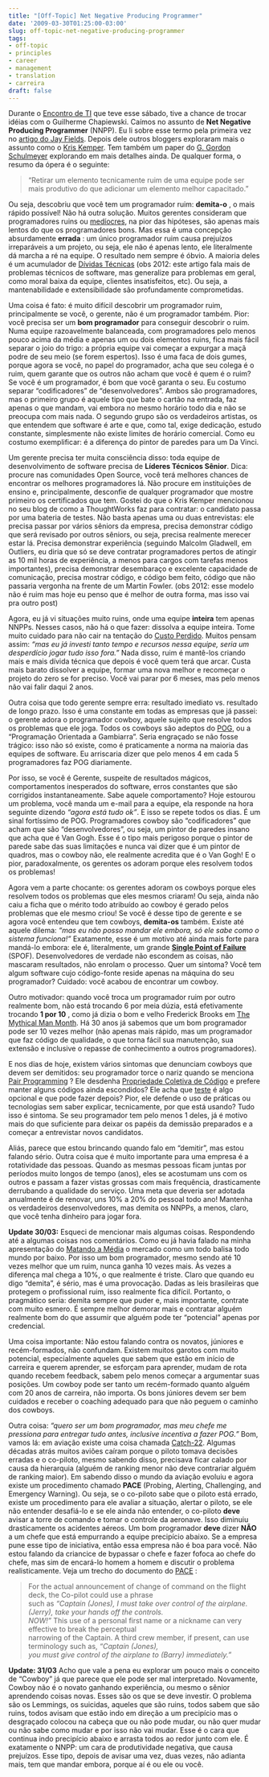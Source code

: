 ```yaml
---
title: "[Off-Topic] Net Negative Producing Programmer"
date: '2009-03-30T01:25:00-03:00'
slug: off-topic-net-negative-producing-programmer
tags:
- off-topic
- principles
- career
- management
- translation
- carreira
draft: false
---
```


Durante o [Encontro de TI](http://www.encontrodeti.com.br) que teve esse sábado, tive a chance de trocar idéias com o Guilherme Chapiewski. Caímos no assunto de **Net Negative Producing Programmer** (NNPP). Eu li sobre esse termo pela primeira vez no [artigo do Jay Fields](http://blog.jayfields.com/2009/01/cost-of-net-negative-producing.html). Depois dele outros bloggers exploraram mais o assunto como o [Kris Kemper](http://blog.kriskemper.com/2008/08/07/preventing-the-net-negative-producing-programmer/). Tem também um paper do [G. Gordon Schulmeyer](http://www.pyxisinc.com/NNPP_Article.pdf) explorando em mais detalhes ainda. De qualquer forma, o resumo da ópera é o seguinte:

> “Retirar um elemento tecnicamente ruim de uma equipe pode ser mais produtivo do que adicionar um elemento melhor capacitado.”


Ou seja, descobriu que você tem um programador ruim: **demita-o** , o mais rápido possível! Não há outra solução. Muitos gerentes consideram que programadores ruins ou [medíocres](http://www.akitaonrails.com/2008/9/13/off-topic-matando-a-m-dia), na pior das hipóteses, são apenas mais lentos do que os programadores bons. Mas essa é uma concepção absurdamente **errada** : um único programador ruim causa prejuízos irreparáveis a um projeto, ou seja, ele não é apenas lento, ele literalmente dá marcha a ré na equipe. O resultado nem sempre é óbvio. A maioria deles é um acumulador de [Dívidas Técnicas](http://www.akitaonrails.com/2008/12/18/tradu-o-d-vida-t-cnica) (obs 2012: este artigo fala mais de problemas técnicos de software, mas generalize para problemas em geral, como moral baixa da equipe, clientes insatisfeitos, etc). Ou seja, a mantenabilidade e extensibilidade são profundamente comprometidas.

Uma coisa é fato: é muito difícil descobrir um programador ruim, principalmente se você, o gerente, não é um programador também. Pior: você precisa ser um **bom programador** para conseguir descobrir o ruim. Numa equipe razoavelmente balanceada, com programadores pelo menos pouco acima da média e apenas um ou dois elementos ruins, fica mais fácil separar o joio do trigo: a própria equipe vai começar a expurgar a maçã podre de seu meio (se forem espertos). Isso é uma faca de dois gumes, porque agora se você, no papel do programador, acha que seu colega é o ruim, quem garante que os outros não acham que você é quem é o ruim? Se você é um programador, é bom que você garanta o seu. Eu costumo separar “codificadores” de “desenvolvedores”. Ambos são programadores, mas o primeiro grupo é aquele tipo que bate o cartão na entrada, faz apenas o que mandam, vai embora no mesmo horário todo dia e não se preocupa com mais nada. O segundo grupo são os verdadeiros artistas, os que entendem que software é arte e que, como tal, exige dedicação, estudo constante, simplesmente não existe limites de horário comercial. Como eu costumo exemplificar: é a diferença do pintor de paredes para um Da Vinci.

Um gerente precisa ter muita consciência disso: toda equipe de desenvolvimento de software precisa de **Líderes Técnicos Sênior**. Dica: procure nas comunidades Open Source, você terá melhores chances de encontrar os melhores programadores lá. Não procure em instituições de ensino e, principalmente, desconfie de qualquer programador que mostre primeiro os certificados que tem. Gostei do que o Kris Kemper mencionou no seu blog de como a ThoughtWorks faz para contratar: o candidato passa por uma bateria de testes. Não basta apenas uma ou duas entrevistas: ele precisa passar por vários sêniors da empresa, precisa demonstrar código que será revisado por outros sêniors, ou seja, precisa realmente merecer estar lá. Precisa demonstrar experiência (seguindo Malcolm Gladwell, em Outliers, eu diria que só se deve contratar programadores pertos de atingir as 10 mil horas de experiência, a menos para cargos com tarefas menos importantes), precisa demonstrar desembaraço e excelente capacidade de comunicação, precisa mostrar código, e código bem feito, código que não passaria vergonha na frente de um Martin Fowler. (obs 2012: esse modelo não é ruim mas hoje eu penso que é melhor de outra forma, mas isso vai pra outro post)

Agora, eu já vi situações muito ruins, onde uma equipe **inteira** tem apenas NNPPs. Nesses casos, não há o que fazer: dissolva a equipe inteira. Tome muito cuidado para não cair na tentação do [Custo Perdido](http://www.akitaonrails.com/2007/8/19/a-falcia-do-custo-perdido). Muitos pensam assim: _“mas eu já investi tanto tempo e recursos nessa equipe, seria um desperdício jogar tudo isso fora.”_ Nada disso, ruim é mantê-los criando mais e mais dívida técnica que depois é você quem terá que arcar. Custa mais barato dissolver a equipe, formar uma nova melhor e recomeçar o projeto do zero se for preciso. Você vai parar por 6 meses, mas pelo menos não vai falir daqui 2 anos.

Outra coisa que todo gerente sempre erra: resultado imediato vs. resultado de longo prazo. Isso é uma constante em todas as empresas que já passei: o gerente adora o programador cowboy, aquele sujeito que resolve todos os problemas que ele joga. Todos os cowboys são adeptos do [POG](http://desciclo.pedia.ws/wiki/POG), ou a “Programação Orientada a Gambiarra”. Seria engraçado se não fosse trágico: isso não só existe, como é praticamente a norma na maioria das equipes de software. Eu arriscaria dizer que pelo menos 4 em cada 5 programadores faz POG diariamente.

Por isso, se você é Gerente, suspeite de resultados mágicos, comportamentos inesperados do software, erros constantes que são corrigidos instantaneamente. Sabe aquele comportamento? Hoje estourou um problema, você manda um e-mail para a equipe, ela responde na hora seguinte dizendo _“agora está tudo ok”_. E isso se repete todos os dias. É um sinal fortíssimo de POG. Programadores cowboy são “codificadores” que acham que são “desenvolvedores”, ou seja, um pintor de paredes insano que acha que é Van Gogh. Esse é o tipo mais perigoso porque o pintor de parede sabe das suas limitações e nunca vai dizer que é um pintor de quadros, mas o cowboy não, ele realmente acredita que é o Van Gogh! E o pior, paradoxalmente, os gerentes os adoram porque eles resolvem todos os problemas!

Agora vem a parte chocante: os gerentes adoram os cowboys porque eles resolvem todos os problemas que eles mesmos criaram! Ou seja, ainda não caiu a ficha que o mérito todo atribuído ao cowboy é gerado pelos problemas que ele mesmo criou! Se você é desse tipo de gerente e se agora você entendeu que tem cowboys, **demita-os** também. Existe até aquele dilema: _“mas eu não posso mandar ele embora, só ele sabe como o sistema funciona!”_ Exatamente, esse é um motivo até ainda mais forte para mandá-lo embora: ele é, literalmente, um grande [**Single Point of Failure**](http://en.wikipedia.org/wiki/Single_point_of_failure) (SPOF). Desenvolvedores de verdade não escondem as coisas, não mascaram resultados, não enrolam o processo. Quer um sintoma? Você tem algum software cujo código-fonte reside apenas na máquina do seu programador? Cuidado: você acabou de encontrar um cowboy.

Outro motivador: quando você troca um programador ruim por outro realmente bom, não está trocando 6 por meia dúzia, está efetivamente trocando **1 por 10** , como já dizia o bom e velho Frederick Brooks em [The Mythical Man Month](http://www.amazon.com/Mythical-Man-Month-Software-Engineering-Anniversary/dp/0201835959/ref=sr_1_1?ie=UTF8&s=books&qid=1210905198&sr=1-1). Há 30 anos já sabemos que um bom programador pode ser 10 vezes melhor (não apenas mais rápido, mas um programador que faz código de qualidade, o que torna fácil sua manutenção, sua extensão e inclusive o repasse de conhecimento a outros programadores).

E nos dias de hoje, existem vários sintomas que denunciam cowboys que devem ser demitidos: seu programador torce o nariz quando se menciona [Pair Programming](http://www.extremeprogramming.org/rules/pair.html) ? Ele desdenha [Propriedade Coletiva de Código](http://www.extremeprogramming.org/rules/collective.html) e prefere manter alguns códigos ainda escondidos? Ele acha que [teste](http://www.extremeprogramming.org/rules/unittests.html) é algo opcional e que pode fazer depois? Pior, ele defende o uso de práticas ou tecnologias sem saber explicar, tecnicamente, por que está usando? Tudo isso é sintoma. Se seu programador tem pelo menos 1 deles, já é motivo mais do que suficiente para deixar os papéis da demissão preparados e a começar a entrevistar novos candidatos.

Aliás, parece que estou brincando quando falo em “demitir”, mas estou falando sério. Outra coisa que é muito importante para uma empresa é a rotatividade das pessoas. Quando as mesmas pessoas ficam juntas por períodos muito longos de tempo (anos), eles se acostumam uns com os outros e passam a fazer vistas grossas com mais frequência, drasticamente derrubando a qualidade do serviço. Uma meta que deveria ser adotada anualmente é de renovar, uns 10% a 20% do pessoal todo ano! Mantenha os verdadeiros desenvolvedores, mas demita os NNPPs, a menos, claro, que você tenha dinheiro para jogar fora.

**Update 30/03:** Esqueci de mencionar mais algumas coisas. Respondendo até a algumas coisas nos comentários. Como eu já havia falado na minha apresentação do [Matando a Média](http://www.akitaonrails.com/2008/9/13/off-topic-matando-a-m-dia) o mercado como um todo balisa todo mundo por baixo. Por isso um bom programador, mesmo sendo até 10 vezes melhor que um ruim, nunca ganha 10 vezes mais. Às vezes a diferença mal chega a 10%, o que realmente é triste. Claro que quando eu digo “demita”, é sério, mas é uma provocação. Dadas as leis brasileiras que protegem o profissional ruim, isso realmente fica difícil. Portanto, o pragmático seria: demita sempre que puder e, mais importante, contrate com muito esmero. É sempre melhor demorar mais e contratar alguém realmente bom do que assumir que alguém pode ter “potencial” apenas por credencial.

Uma coisa importante: Não estou falando contra os novatos, júniores e recém-formados, não confundam. Existem muitos garotos com muito potencial, especialmente aqueles que sabem que estão em início de carreira e querem aprender, se esforçam para aprender, mudam de rota quando recebem feedback, sabem pelo menos começar a argumentar suas posições. Um cowboy pode ser tanto um recém-formado quanto alguém com 20 anos de carreira, não importa. Os bons júniores devem ser bem cuidados e receber o coaching adequado para que não peguem o caminho dos cowboys.

Outra coisa: _“quero ser um bom programador, mas meu chefe me pressiona para entregar tudo antes, inclusive incentiva a fazer POG.”_ Bom, vamos lá: em aviação existe uma coisa chamada [Catch-22](http://www.crm-devel.org/resources/paper/PACE.PDF). Algumas décadas atrás muitos aviões caíram porque o piloto tomava decisões erradas e o co-piloto, mesmo sabendo disso, precisava ficar calado por causa da hierarquia (alguém de ranking menor não deve contrariar alguém de ranking maior). Em sabendo disso o mundo da aviação evoluiu e agora existe um procedimento chamado **PACE** (Probing, Alerting, Challenging, and Emergency Warning). Ou seja, se o co-piloto sabe que o piloto está errado, existe um procedimento para ele avaliar a situação, alertar o piloto, se ele não entender desafiá-lo e se ele ainda não entender, o co-piloto **deve** avisar a torre de comando e tomar o controle da aeronave. Isso diminuiu drasticamente os acidentes aéreos. Um bom programador **deve** dizer **NÃO** a um chefe que está empurrando a equipe precipício abaixo. Se a empresa pune esse tipo de iniciativa, então essa empresa não é boa para você. Não estou falando da criancice de bypassar o chefe e fazer fofoca ao chefe do chefe, mas sim de encará-lo homem a homem e discutir o problema realisticamente. Veja um trecho do documento do [PACE](http://www.crm-devel.org/resources/paper/PACE.PDF) :

> For the actual announcement of change of command on the flight deck, the Co-pilot could use a phrase   
> such as _“Captain (Jones), I must take over control of the airplane. (Jerry), take your hands off the controls.   
> NOW!”_ This use of a personal first name or a nickname can very effective to break the perceptual   
> narrowing of the Captain. A third crew member, if present, can use terminology such as, _“Captain (Jones),   
> you must give control of the airplane to (Barry) immediately.”_

**Update: 31/03** Acho que vale a pena eu explorar um pouco mais o conceito de “Cowboy” já que parece que ele pode ser mal interpretado. Novamente, Cowboy não é o novato ganhando experiência, ou mesmo o sênior aprendendo coisas novas. Esses são os que se deve investir. O problema são os Lemmings, os suicidas, aqueles que são ruins, todos sabem que são ruins, todos avisam que estão indo em direção a um precipício mas o desgraçado colocou na cabeça que ou não pode mudar, ou não quer mudar ou não sabe como mudar e por isso não vai mudar. Esse é o cara que continua indo precipício abaixo e arrasta todos ao redor junto com ele. É exatamente o NNPP: um cara de produtividade negativa, que causa prejuízos. Esse tipo, depois de avisar uma vez, duas vezes, não adianta mais, tem que mandar embora, porque aí é ou ele ou você.


